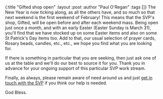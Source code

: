 {:title "Gifted shop open"
 :layout :post
 :author "Paul O'Regan"
 :tags []}
The New Year is now ticking along, as all the others have, and so much so that next weekend is the first weekend of February! This means that the SVP's shop, Gifted, will be open before and after each weekend mass. Being open just once a month, and with an early Easter (Easter Sunday is March 31), you'll find that we have stocked up on some Easter items and also on some St Patrick's Day items too. Add to that, our usual selection of prayer cards, Rosary beads, candles, etc., etc., we hope you find what you are looking for.

If there is something in particular that you are seeking, then just ask one of us at the table and we'll do our best to source it for you. Thank you in advance for your ongoing support of this particular SVP work stream.

Finally, as always, please remain aware of need around us and just [get in touch with the SVP](../../pages-output/contact/) if you think our help is needed.

God Bless.
